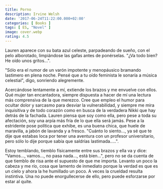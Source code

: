 ```yaml
---
title: Porno
description: Irvine Welsh
date: '2017-06-24T11:22:00.000+02:00'
categories: [ Books ]
tags: [ ES, "Novel" ]
image: cover.webp
rating: 4.5
---
```


Lauren aparece con su bata azul celeste, parpadeando de sueño, con el pelo alborotado, limpiándose las gafas antes de ponérselas. "¿Va todo bien? He oído unos gritos...".

"Sólo era el rumor de un varón impotente y menopáusico bramando lastimero en plena noche. Pensé que a tu oído feminista le sonaría a música celestial", digo, sonriendo alegremente.

Acercándose lentamente a mí, extiende los brazos y me envuelve con ellos. Qué mujer tan encantadora, siempre dispuesta a hacer de mí una lectura más comprensiva de la que merezco. Cree que empleo el humor para ocultar dolor y sarcasmo para desviar la vulnerabilidad, y siempre me mira inquisitiva y de todo corazón como en busca de la verdadera Nikki que hay detrás de la fachada. Lauren piensa que soy como ella, pero pese a toda su afectación, soy una arpía más fría de lo que ella será jamás. Pese a la estridente pose política que exhibe, es una buena chica, que huele de maravilla, a jabón de lavanda y a fresco. "Cuánto lo siento..., ya sé que te dije que estabas loca por tener una aventura con un profesor universitario, pero sólo lo dije porque sabía que saldrías lastimada.....".

Estoy temblando, tiemblo físicamente entre sus brazos y ella va y dice: "Vamos..., vamos..., no pasa nada..., está bien...", pero no se da cuenta de que tiemblo de risa ante el supuesto de que me importa. Levanto un poco la cabeza y me río, cosa que lamento de inmediato porque la verdad es que es un cielo y ahora la he humillado un poco. A veces la crueldad resulta instintiva. Una no puede enorgullecerse de ello, pero puede esforzarse por estar al quite.
